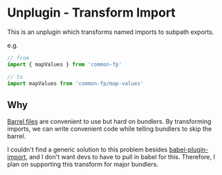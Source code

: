 # Unplugin - Transform Import

This is an unplugin which transforms named imports to subpath exports.

e.g.

```js
// from
import { mapValues } from 'common-fp'

// to
import mapValues from 'common-fp/map-values'
```

## Why

[Barrel files][what-is-barrel-file] are convenient to use but hard on bundlers.
By transforming imports, we can write convenient code while telling bundlers to
skip the barrel.

I couldn't find a generic solution to this problem besides [babel-plugin-import][babel-plugin-import],
and I don't want devs to have to pull in babel for this. Therefore, I plan on
supporting this transform for major bundlers.

[what-is-barrel-file]: https://vercel.com/blog/how-we-optimized-package-imports-in-next-js#what-is-a-barrel-file?
[babel-plugin-import]: https://www.npmjs.com/package/babel-plugin-import
